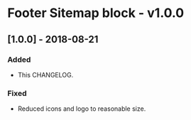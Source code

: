 # Footer Sitemap block - v1.0.0

## [1.0.0] - 2018-08-21
### Added
- This CHANGELOG.
### Fixed
- Reduced icons and logo to reasonable size.

